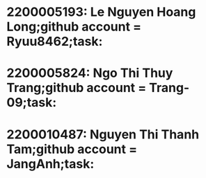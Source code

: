 # 2200005193: Le Nguyen Hoang Long;github account = Ryuu8462;task: 
# 2200005824: Ngo Thi Thuy Trang;github account = Trang-09;task:
# 2200010487: Nguyen Thi Thanh Tam;github account = JangAnh;task: